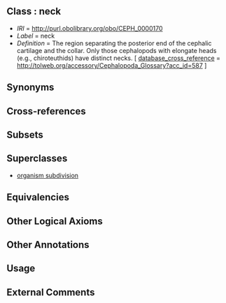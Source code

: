 
## Class : neck

 * *IRI* = http://purl.obolibrary.org/obo/CEPH_0000170
 * *Label* = neck
 * *Definition* = The region separating the posterior end of the cephalic cartilage and the collar. Only those cephalopods with elongate heads (e.g., chiroteuthids) have distinct necks. [ [database_cross_reference](../../ef/oboInOwl#hasDbXref.md) = http://tolweb.org/accessory/Cephalopoda_Glossary?acc_id=587 ]

## Synonyms


## Cross-references


## Subsets


## Superclasses

 * [organism subdivision](../../UBERON/75/UBERON_0000475.md)

## Equivalencies


## Other Logical Axioms


## Other Annotations


## Usage


## External Comments

